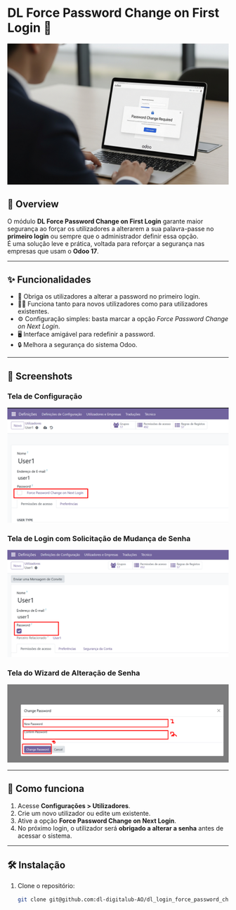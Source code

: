 # DL Force Password Change on First Login 🔐

![Banner](static/description/banner.png)

## 📌 Overview
O módulo **DL Force Password Change on First Login** garante maior segurança ao forçar os utilizadores a alterarem a sua palavra-passe no **primeiro login** ou sempre que o administrador definir essa opção.  
É uma solução leve e prática, voltada para reforçar a segurança nas empresas que usam o **Odoo 17**.

---

## ✨ Funcionalidades
- 🔑 Obriga os utilizadores a alterar a password no primeiro login.  
- 👨‍💻 Funciona tanto para novos utilizadores como para utilizadores existentes.  
- ⚙️ Configuração simples: basta marcar a opção *Force Password Change on Next Login*.  
- 🖥️ Interface amigável para redefinir a password.  
- 🔒 Melhora a segurança do sistema Odoo.  

---

## 📸 Screenshots
### Tela de Configuração
![Screenshot1](static/description/screenshot1.png)

### Tela de Login com Solicitação de Mudança de Senha
![Screenshot2](static/description/screenshot2.png)

### Tela do Wizard de Alteração de Senha
![Screenshot3](static/description/screenshot3.png)

---

## 🚀 Como funciona
1. Acesse **Configurações > Utilizadores**.  
2. Crie um novo utilizador ou edite um existente.  
3. Ative a opção **Force Password Change on Next Login**.  
4. No próximo login, o utilizador será **obrigado a alterar a senha** antes de acessar o sistema.  

---

## 🛠️ Instalação
1. Clone o repositório:
   ```bash
   git clone git@github.com:dl-digitalub-AO/dl_login_force_password_change.git
